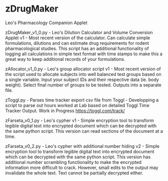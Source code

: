 # zDrugMaker
Leo's Pharmacology Companion Applet 

zDrugMaker_v1_0.py - Leo's Dilution Calculator and Volume Conversion Applet v1 - 
Most recent version of the calculator. Can calculate simple formulations, dilutions and can estimate drug requirements for rodent pharmacological studies. This script has an additional functionality of logging all calculations in simple text format with time stamps to make this a great way to keep additional records of your formulations.

zAllocator_v1_0.py - Leo's group allocator script v1 - 
Most recent version of the script used to allocate subjects into well balanced test groups based on a single variable. Input your subject IDs and their respective data (ie. body weight). Select final number of groups to be tested. Outputs into a separate file.

zToggl.py - Parses time tracker export csv file from Toggl - 
Developping a script to parse out hours worked at Lab based on detailed Toggl Time Tracker Output. Work in Progress
https://toggl.com/track/

zFarseta_v0_1.py - Leo's cypher v1 - 
Simple encryption tool to transform legible digital text into encrypted document which can be decrypted with the same python script. This version can read sections of the document at a time.

zFarseta_v0_2.py - Leo's cypher with additional number hiding v2 - 
Simple encryption tool to transform legible digital text into encrypted document which can be decrypted with the same python script. This version has additional number scrambling functionality to make the encrypted information more difficult to crack. However, small edits to the output may invalidate the whole text. Text cannot be partially decrypted either.

